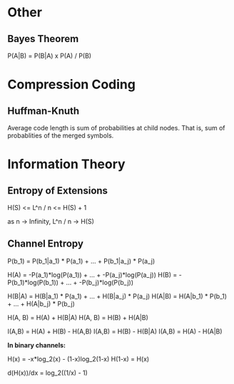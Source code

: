 # Other

## Bayes Theorem

P(A|B) = P(B|A) x P(A) / P(B)

# Compression Coding

## Huffman-Knuth

Average code length is sum of probabilities at child nodes.
That is, sum of probablities of the merged symbols.

# Information Theory

## Entropy of Extensions

H(S) <= L^n / n <= H(S) + 1

as n -> Infinity, L^n / n -> H(S)

## Channel Entropy

P(b_1) = P(b_1|a_1) * P(a_1) + ... + P(b_1|a_j) * P(a_j)

H(A) = -P(a_1)*log(P(a_1)) + ... + -P(a_j)\*log(P(a_j))
H(B) = -P(b_1)*log(P(b_1)) + ... + -P(b_j)\*log(P(b_j))

H(B|A) = H(B|a_1) * P(a_1) + ... +  H(B|a_j) * P(a_j)
H(A|B) = H(A|b_1) * P(b_1) + ... +  H(A|b_j) * P(b_j)

H(A, B) = H(A) + H(B|A)
H(A, B) = H(B) + H(A|B)

I(A,B) = H(A) + H(B) - H(A,B)
I(A,B) = H(B) - H(B|A)
I(A,B) = H(A) - H(A|B)

**In binary channels:**

H(x) = -x*log_2(x) - (1-x)log_2(1-x)
H(1-x) = H(x)

d(H(x))/dx = log_2((1/x) - 1)
